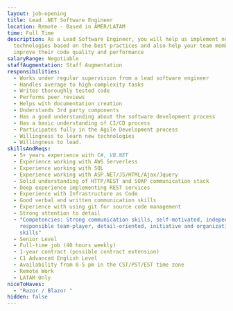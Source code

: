 ```yaml
---
layout: job-opening
title: Lead .NET Software Engineer
location: Remote - Based in AMER/LATAM
time: Full Time
description: As a Lead Software Engineer, you will help us implement new
  technologies based on the best practices and also help your team members to
  improve their code quality and performance
salaryRange: Negotiable
staffAugmentation: Staff Augmentation
responsibilities:
  - Works under regular supervision from a lead software engineer
  - Handles average to high-complexity tasks
  - Writes thoroughly tested code
  - Performs peer reviews
  - Helps with documentation creation
  - Understands 3rd party components
  - Has a good understanding about the software development process
  - Has a basic understanding of CI/CD process
  - Participates fully in the Agile Development process
  - Willingness to learn new technologies
  - Willingness to lead.
skillsAndReqs:
  - 5+ years experience with C#, VB.NET
  - Experience working with AWS Serverless
  - Experience working with SQL
  - Experience working with ASP.NET/JS/HTML/Ajax/Jquery
  - Solid understanding of HTTP/REST and SOAP communication stack
  - Deep experience implementing REST services
  - Experience with Infrastructure as Code
  - Good verbal and written communication skills
  - Experience with using git for source code management
  - Strong attention to detail
  - "Competencies: Strong communication skills, self-motivated, independent,
    responsible team-player, detail-oriented, initiative and organizational
    skills"
  - Senior Level
  - Full-time job (40 hours weekly)
  - 1-year contract (possible contract extension)
  - C1 Advanced English Level
  - Availability from 8-5 pm in the CST/PST/EST time zone
  - Remote Work
  - LATAM Only
niceToHaves:
  - "Razor / Blazor "
hidden: false
---
```

